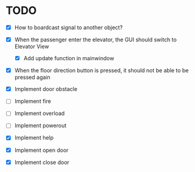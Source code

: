 # TODO
- [x] How to boardcast signal to another object?
- [x] When the passenger enter the elevator, the GUI should switch to Elevator View
    - [x] Add update function in mainwindow

- [x] When the floor direction button is pressed, it should not be able to be pressed again

- [x] Implement door obstacle
- [ ] Implement fire
- [ ] Implement overload
- [ ] Implement powerout
- [x] Implement help
- [x] Implement open door
- [x] Implement close door
